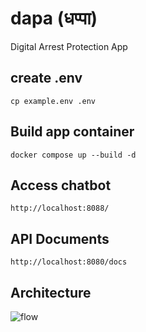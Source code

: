 # dapa (धप्पा)
Digital Arrest Protection App

## create .env

```
cp example.env .env
```

## Build app container
```
docker compose up --build -d
```

## Access chatbot
```
http://localhost:8088/
```

## API Documents
```
http://localhost:8080/docs
```

## Architecture
![flow](https://github.com/user-attachments/assets/c51bd311-7b9b-4e9c-888b-190fc08e4da0)
